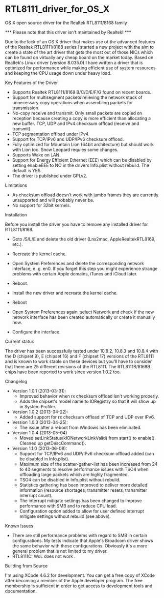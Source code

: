 RTL8111_driver_for_OS_X
=======================

OS X open source driver for the Realtek RTL8111/8168 family

*** Please note that this driver isn't maintained by Realtek! ***

Due to the lack of an OS X driver that makes use of the advanced features of the Realtek RTL81111/8168 series I started a new project with the aim to create a state of the art driver that gets the most out of those NICs which can be found on virtually any cheap board on the market today. Based on Realtek's Linux driver (version 8.035.0) I have written a driver that is optimized for performance while making efficient use of system resources and keeping the CPU usage down under heavy load.

Key Features of the Driver
- Supports Realtek RTL8111/8168 B/C/D/E/F/G found on recent boards.
- Support for multisegment packets relieving the network stack of unnecessary copy operations when assembling packets for transmission.
- No-copy receive and transmit. Only small packets are copied on reception because creating a copy is more efficient than allocating a new buffer.
TCP, UDP and IPv4 checksum offload (receive and transmit).
- TCP segmentation offload under IPv4.
- Support for TCP/IPv6 and UDP/IPv6 checksum offload.
- Fully optimized for Mountain Lion (64bit architecture) but should work with Lion too. Snow Leopard requies some changes.
- Supports Wake on LAN.
- Support for Energy Efficient Ethernet (EEE) which can be disabled by setting enableEEE to NO in the drivers Info.plist without rebuild. The default is YES.
- The driver is published under GPLv2.

Limitations
- As checksum offload doesn't work with jumbo frames they are currently unsupported and will probably never be.
- No support for 32bit kernels.

Installation

Before you install the driver you have to remove any installed driver for RTL8111/8168.

- Goto /S/L/E and delete the old driver (Lnx2mac, AppleRealtekRTL8169, etc.).
    
- Recreate the kernel cache.
    
- Open System Preferences and delete the corresponding network interface, e. g. en0. If you forget this step you might experience strange problems with certain Apple domains, iTunes and iCloud later.
    
- Reboot.
    
- Install the new driver and recreate the kernel cache.
    
- Reboot
    
- Open System Preferences again, select Network and check if the new network interface has been created automatically or create it manually now.
    
- Configure the interface.

Current status

The driver has been successfully tested under 10.8.2, 10.8.3 and 10.8.4 with the D (chipset 9), E (chipset 16) and F (chipset 17) versions of the RTL8111 and is known to work stable on these devices but you'll have to consider that there are 25 different revisions of the RTL8111. The RTL8111B/8168B chips have been reported to work since version 1.0.2 too.

Changelog
- Version 1.0.1 (2013-03-31):
    - Improved behavior when rx checksum offload isn't working properly.
    - Adds the chipset's model name to IORegistry so that it will show up in System Profiler.
- Version 1.0.2 (2013-04-22):
    - Added support for rx checksum offload of TCP and UDP over IPv6.
- Version 1.0.3 (2013-04-25):
    - The issue after a reboot from Windows has been eliminated.
- Version 1.0.4 (2013-05-04)
    - Moved setLinkStatus(kIONetworkLinkValid) from start() to enable(). Cleaned up getDescCommand().
- Version 1.1.0 (2013-06-08):
    - Support for TCP/IPv6 and UDP/IPv6 checksum offload added (can be disabled in Info.plist).
    - Maximum size of the scatter-gather-list has been increased from 24 to 40 segments to resolve performance issues with TSO4 when offloading large packets which are highly fragmented.
    - TSO4 can be disabled in Info.plist without rebuild.
    - Statistics gathering has been improved to deliver more detailed information (resource shortages, transmitter resets, transmitter interrupt count).
    - The interrupt mitigate settings has been changed to improve performance with SMB and to reduce CPU load.
    - Configuration option added to allow for user defined interrupt mitigate settings without rebuild (see above).

Known Issues
- There are still performance problems with regard to SMB in certain configurations. My tests indicate that Apple's Broadcom driver shows the same behavior with those configurations. Obviously it's a more general problem that is not limited to my driver.
- RTL8111C: WoL does not work .

Building from Source

I'm using XCode 4.6.2 for development. You can get a free copy of XCode after becoming a member of the Apple developer program. The free membership is sufficient in order to get access to development tools and documentation.
